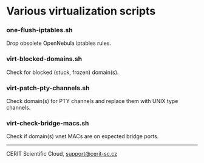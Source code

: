 # Various virtualization scripts

###  one-flush-iptables.sh

Drop obsolete OpenNebula iptables rules.

###  virt-blocked-domains.sh

Check for blocked (stuck, frozen) domain(s).

###  virt-patch-pty-channels.sh

Check domain(s) for PTY channels and replace them with UNIX type channels.

### virt-check-bridge-macs.sh

Check if domain(s) vnet MACs are on expected bridge ports.

***

CERIT Scientific Cloud, <support@cerit-sc.cz>
